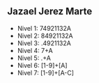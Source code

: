 ## Jazael Jerez Marte
* Nivel 1: 74921132A
* Nivel 2: 84921132A
* Nivel 3: .4921132A
* Nivel 4: 7+A
* Nivel 5: .+A
* Nivel 6: [1-9]+[A]
* Nivel 7: [1-9]+[A-C]